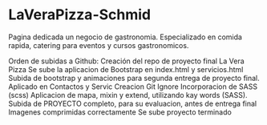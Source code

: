 # LaVeraPizza-Schmid
Pagina dedicada un negocio de gastronomia. 
Especializado en comida rapida, catering para eventos y cursos gastronomicos.

Orden de subidas a Github:
Creación del repo de proyecto final La Vera Pizza
Se sube la aplicacion de Bootstrap en index.html y servicios.html
Subida de bootstrap y animaciones para segunda entrega de proyecto final. Aplicado en Contactos y Servic 
Creacion Git Ignore
Incorporacion de SASS (scss)
Aplicacion de mapa, mixin y extend, utilizando kay words (SASS).
Subida de PROYECTO completo, para su evaluacion, antes de entrega final
Imagenes comprimidas correctamente
Se sube proyecto terminado
